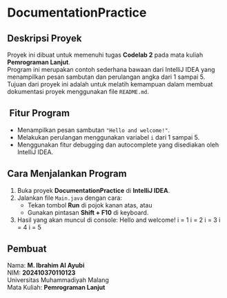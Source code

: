 # DocumentationPractice

##  Deskripsi Proyek
Proyek ini dibuat untuk memenuhi tugas **Codelab 2** pada mata kuliah **Pemrograman Lanjut**.  
Program ini merupakan contoh sederhana bawaan dari IntelliJ IDEA yang menampilkan pesan sambutan dan perulangan angka dari 1 sampai 5.  
Tujuan dari proyek ini adalah untuk melatih kemampuan dalam membuat dokumentasi proyek menggunakan file `README.md`.

## ️ Fitur Program
- Menampilkan pesan sambutan `"Hello and welcome!"`.
- Melakukan perulangan menggunakan variabel `i` dari 1 sampai 5.
- Menggunakan fitur debugging dan autocomplete yang disediakan oleh IntelliJ IDEA.


## Cara Menjalankan Program
1. Buka proyek **DocumentationPractice** di **IntelliJ IDEA**.
2. Jalankan file `Main.java` dengan cara:
    - Tekan tombol **Run** di pojok kanan atas, atau
    - Gunakan pintasan **Shift + F10** di keyboard.
3. Hasil yang akan muncul di console:
   Hello and welcome!
   i = 1
   i = 2
   i = 3
   i = 4
   i = 5

   

## Pembuat
Nama: **M. Ibrahim Al Ayubi**  
NIM: **202410370110123**  
Universitas Muhammadiyah Malang  
Mata Kuliah: **Pemrograman Lanjut**
